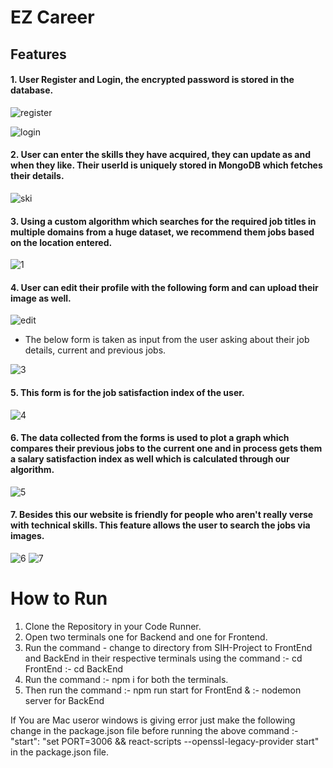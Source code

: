 # EZ Career

## Features
#### 1. User Register and Login, the encrypted password is stored in the database. 

![register](https://user-images.githubusercontent.com/76938125/230215064-bc23d6ca-c2c3-46cf-b94d-b11d3fe698f8.png)

![login](https://user-images.githubusercontent.com/76938125/230215069-10bb8c30-45fa-470b-aea5-5425b0541eac.png)


#### 2. User can enter the skills they have acquired, they can update as and when they like. Their userId is uniquely stored in MongoDB which fetches their details.

![ski](https://user-images.githubusercontent.com/76938125/230208550-a2e26ec0-5d4b-4ff6-bd9a-94ee4fd88f10.png)

#### 3. Using a custom algorithm which searches for the required job titles in multiple domains from a huge dataset, we recommend them jobs based on the location entered.

![1](https://user-images.githubusercontent.com/76938125/230208521-51f1ecc6-ab64-41af-a5e3-9beea9c44282.png)

#### 4. User can edit their profile with the following form and can upload their image as well.

![edit](https://user-images.githubusercontent.com/76938125/230210265-95ccf164-8ba3-416a-a7ff-c42cec7f821d.png)

- The below form is taken as input from the user asking about their job details, current and previous jobs.

![3](https://user-images.githubusercontent.com/76938125/230208527-e448e01e-8bf6-40b4-b817-e374e6e75f43.png)

#### 5. This form is for the job satisfaction index of the user.

![4](https://user-images.githubusercontent.com/76938125/230208529-fdbbc350-bb27-448f-8119-5f76ca67e91e.png)

#### 6. The data collected from the forms is used to plot a graph which compares their previous jobs to the current one and in process gets them a salary satisfaction index as well which is calculated through our algorithm. 

![5](https://user-images.githubusercontent.com/76938125/230208536-5a45a904-bd5f-4721-90d6-9a95e4ea14d1.png)

#### 7. Besides this our website is friendly for people who aren't really verse with technical skills. This feature allows the user to search the jobs via images.

![6](https://user-images.githubusercontent.com/76938125/230208542-6c124fb5-fe4f-436d-8cb0-ac2e3637ebc3.png)
![7](https://user-images.githubusercontent.com/76938125/230208548-91b551fa-bffc-4904-b752-30e03f9f8fec.png)


# How to Run

1. Clone the Repository in your Code Runner.
2. Open two terminals one for Backend and one for Frontend.
3. Run the command - change to directory from SIH-Project to FrontEnd and BackEnd in their respective terminals using the command
           :- cd FrontEnd
           :- cd BackEnd
4. Run the command :- npm i for both the terminals.
5. Then run the command :- npm run start for FrontEnd &
                                :- nodemon server for BackEnd
                                
If You are Mac useror windows is giving error just make the following change in the package.json file before running the above command
                                :- "start": "set PORT=3006 && react-scripts --openssl-legacy-provider start" in the package.json file.
